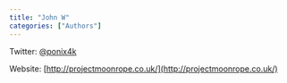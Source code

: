 ```yaml
---
title: "John W"
categories: ["Authors"]
---
```


Twitter: [@ponix4k](https://twitter.com/ponix4k)

Website: [http://projectmoonrope.co.uk/](http://projectmoonrope.co.uk/)
